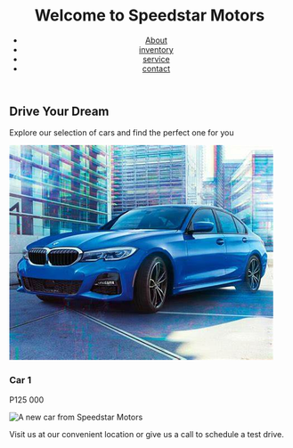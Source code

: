 <DOCTYPE html>
<html lang="en">
<head>
  <title>Speedstar Motors</title>
</head>
  <body>
<header>
  <h1>Welcome to Speedstar Motors</h1>
<nav>
  <ul>
 <li><a href="about">About</a></li>
  <li><a href="inventory">inventory</a></li>
  <li><a href="services">service</a></li>
  <li><a href="contact">contact</a></li>
  </ul>
</nav>
</header>
<main>
  <h2>Drive Your Dream</h2>
  <p>Explore our selection of cars and find the perfect one for you</p>
</main>
  <img src="car1.jpg" alt="A new car from Speedstar Motors">
  <h3>Car 1</h3>
  <p>P125 000</p>
  <img src="car 2.jpg" alt= "A new car from Speedstar Motors">
  <p>Visit us at our convenient location or give us a call to schedule a test drive.</p>
  </body>
</html>
  
